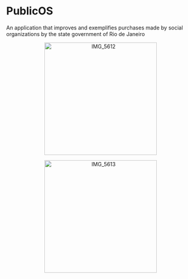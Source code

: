 # PublicOS
An application that improves and exemplifies purchases made by social organizations by the state government of Rio de Janeiro




<p align="center">
  <img src="https://github.com/Marciocheudon/PublicOS/assets/56776494/d9b2ccf3-64af-4a27-8a37-a2c7e9a624bb" alt="IMG_5612" width="300"/>
</p>
<p align="center">
  <img src="https://github.com/Marciocheudon/PublicOS/assets/56776494/303197fc-9d14-42d9-9332-055701d28dba" alt="IMG_5613" width="300"/>
</p>


